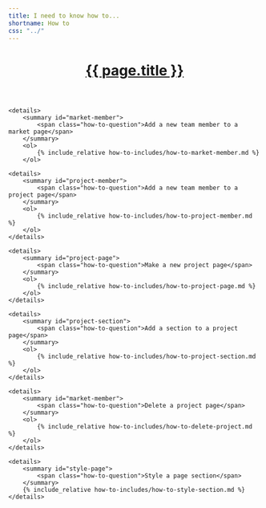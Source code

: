 ```yaml
---
title: I need to know how to...
shortname: How to
css: "../"
---
```


<header markdown="1">

# [{{ page.title }}]()
	
</header>

<section>

<!-- market-member -->
	<details>
		<summary id="market-member">
			<span class="how-to-question">Add a new team member to a market page</span>
		</summary>
		<ol>
			{% include_relative how-to-includes/how-to-market-member.md %}		
		</ol>
</details>
	
<!-- project-member -->
	<details>
		<summary id="project-member">
			<span class="how-to-question">Add a new team member to a project page</span>
		</summary>
		<ol>
			{% include_relative how-to-includes/how-to-project-member.md %}		
		</ol>
	</details>

<!-- market-page -->
<!--
	<details>
		<summary id="market-page">
			<span class="how-to-question">Make a new market page</span>
		</summary>
		<ol>
			{% include_relative how-to-includes/how-to-market-page.md %}		
		</ol>
	</details>
-->

<!-- project-page -->
	<details>
		<summary id="project-page">
			<span class="how-to-question">Make a new project page</span>
		</summary>
		<ol>
			{% include_relative how-to-includes/how-to-project-page.md %}		
		</ol>
	</details>
	
<!-- project-section -->
	<details>
		<summary id="project-section">
			<span class="how-to-question">Add a section to a project page</span>
		</summary>
		<ol>
			{% include_relative how-to-includes/how-to-project-section.md %}		
		</ol>
	</details>

<!-- delete-project -->
	<details>
		<summary id="market-member">
			<span class="how-to-question">Delete a project page</span>
		</summary>
		<ol>
			{% include_relative how-to-includes/how-to-delete-project.md %}		
		</ol>
	</details>

<!-- style-page -->
	<details>
		<summary id="style-page">
			<span class="how-to-question">Style a page section</span>
		</summary>
		{% include_relative how-to-includes/how-to-style-section.md %}		
	</details>
	
</section>
